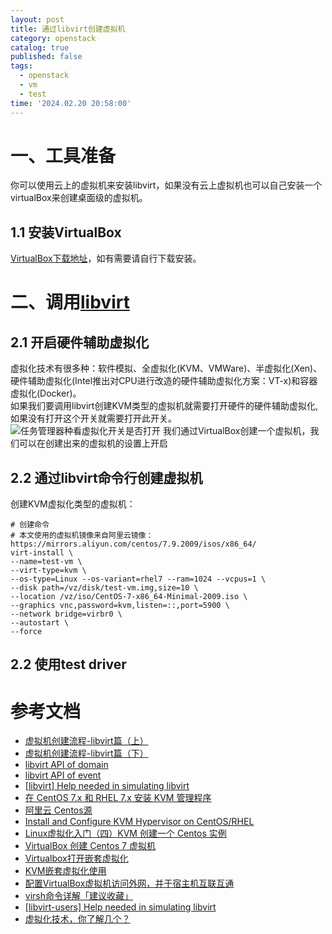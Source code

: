 ```yaml
---
layout: post
title: 通过libvirt创建虚拟机
category: openstack
catalog: true
published: false
tags:
  - openstack
  - vm
  - test
time: '2024.02.20 20:58:00'
---
```

# 一、工具准备
你可以使用云上的虚拟机来安装libvirt，如果没有云上虚拟机也可以自己安装一个virtualBox来创建桌面级的虚拟机。

## 1.1 安装VirtualBox
[VirtualBox下载地址](https://www.oracle.com/cn/virtualization/technologies/vm/downloads/virtualbox-downloads.html)，如有需要请自行下载安装。

# 二、调用[libvirt](https://github.com/libvirt/libvirt)
## 2.1 开启硬件辅助虚拟化
虚拟化技术有很多种：软件模拟、全虚拟化(KVM、VMWare)、半虚拟化(Xen)、硬件辅助虚拟化(Intel推出对CPU进行改造的硬件辅助虚拟化方案：VT-x)和容器虚拟化(Docker)。  
如果我们要调用libvirt创建KVM类型的虚拟机就需要打开硬件的硬件辅助虚拟化,如果没有打开这个开关就需要打开此开关。
![任务管理器种看虚拟化开关是否打开]({{site.baseurl}}/img/2024/Q1/20240227-虚拟化开关.png)
我们通过VirtualBox创建一个虚拟机，我们可以在创建出来的虚拟机的设置上开启

## 2.2 通过libvirt命令行创建虚拟机
创建KVM虚拟化类型的虚拟机：
```
# 创建命令
# 本文使用的虚拟机镜像来自阿里云镜像：https://mirrors.aliyun.com/centos/7.9.2009/isos/x86_64/
virt-install \
--name=test-vm \
--virt-type=kvm \
--os-type=Linux --os-variant=rhel7 --ram=1024 --vcpus=1 \
--disk path=/vz/disk/test-vm.img,size=10 \
--location /vz/iso/CentOS-7-x86_64-Minimal-2009.iso \
--graphics vnc,password=kvm,listen=::,port=5900 \
--network bridge=virbr0 \
--autostart \
--force
```

## 2.2 使用test driver

# 参考文档
- [虚拟机创建流程-libvirt篇（上）](https://sq.sf.163.com/blog/article/172808502565068800)
- [虚拟机创建流程-libvirt篇（下）](https://sq.sf.163.com/blog/article/172820848620527616)
- [libvirt API of domain](https://libvirt.org/html/libvirt-libvirt-domain.html)
- [libvirt API of event](https://libvirt.org/html/libvirt-libvirt-event.html)
- [[libvirt] Help needed in simulating libvirt](https://libvir-list.redhat.narkive.com/bKBZMYJ3/libvirt-help-needed-in-simulating-libvirt)
- [在 CentOS 7.x 和 RHEL 7.x 安装 KVM 管理程序](https://linux.cn/article-9191-1.html)
- [阿里云 Centos源](https://mirrors.aliyun.com/centos/7.9.2009/isos/x86_64/)
- [Install and Configure KVM Hypervisor on CentOS/RHEL](https://woshub.com/install-configure-kvm-linux-centos-rhel/)
- [Linux虚拟化入门（四）KVM 创建一个 Centos 实例](https://cloud.tencent.com/developer/article/2345365?areaId=106001)
- [VirtualBox 创建 Centos 7 虚拟机](https://www.itqaq.com/index/628.html)
- [Virtualbox打开嵌套虚拟化](https://blog.csdn.net/qq_44982815/article/details/111559823)
- [KVM嵌套虚拟化使用](https://qkxu.github.io/2019/09/15/KVM%E5%B5%8C%E5%A5%97%E8%99%9A%E6%8B%9F%E5%8C%96%E4%BD%BF%E7%94%A8.html)
- [配置VirtualBox虚拟机访问外网，并于宿主机互联互通](https://blog.csdn.net/hello5orld/article/details/83651156)
- [virsh命令详解「建议收藏」](https://cloud.tencent.com/developer/article/2115851)
- [[libvirt-users] Help needed in simulating libvirt](https://lists.libvirt.org/archives/list/users@lists.libvirt.org/message/TRTJFI6RROR74IFSYEMUJZXB5PFYTVWJ/)
- [虚拟化技术，你了解几个？](https://zhuanlan.zhihu.com/p/415383719)
